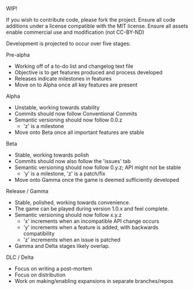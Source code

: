 WIP!


If you wish to contribute code, please fork the project.
Ensure all code additions under a license compatible with the MIT license.
Ensure all assets enable commercial use and modification (not CC-BY-ND)

Development is projected to occur over five stages:

Pre-alpha
 - Working off of a to-do list and changelog text file
 - Objective is to get features produced and process developed
 - Releases indicate milestones in features
 - Move on to Alpha once all key features are present

Alpha
 - Unstable, working towards stability
 - Commits should now follow Conventional Commits
 - Semantic versioning should now follow 0.0.z
    - 'z' is a milestone
 - Move onto Beta once all important features are stable

Beta
 - Stable, working towards polish
 - Commits should now also follow the 'issues' tab
 - Semantic versioning should now follow 0.y.z; API might not be stable
    - 'y' is a milestone, 'z' is a patch/fix
 - Move onto Gamma once the game is deemed sufficiently developed

Release / Gamma
 - Stable, polished, working towards convenience.
 - The game can be played during version 1.0.x and feel complete.
 - Semantic versioning should now follow x.y.z
    - 'x' increments when an incompatible API change occurs
    - 'y' increments when a feature is added, with backwards compatibility
    - 'z' increments when an issue is patched
 - Gamma and Delta stages likely overlap.

DLC / Delta
 - Focus on writing a post-mortem
 - Focus on distribution
 - Work on making/enabling expansions in separate branches/repos
